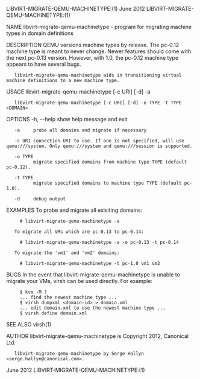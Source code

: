 LIBVIRT-MIGRATE-QEMU-MACHINETYPE:(1)                                                            June 2012                                                            LIBVIRT-MIGRATE-QEMU-MACHINETYPE:(1)

NAME
       libvirt-migrate-qemu-machinetype - program for migrating machine types in domain definitions

DESCRIPTION
       QEMU  versions  machine  types  by release.  The pc-0.12 machine type is meant to never change.  Newer features should come with the next pc-0.13 version.  However, with 1.0, the pc-0.12 machine
       type appears to have several bugs.

       libvirt-migrate-qemu-machinetype aids in transitioning virtual machine definitions to a new machine type.

USAGE
       libvirt-migrate-qemu-machinetype [-c URI] [-d] -a

       libvirt-migrate-qemu-machinetype [-c URI] [-d] -o TYPE -t TYPE <DOMAIN>

OPTIONS
       -h, --help
              show help message and exit

       -a     probe all domains and migrate if necessary

       -c URI connection URI to use. If one is not specified, will use qemu:///system. Only qemu:///system and qemu:///session is supported.

       -o TYPE
              migrate specified domains from machine type TYPE (default pc-0.12).

       -t TYPE
              migrate specified domains to machine type TYPE (default pc-1.0).

       -d     debug output

EXAMPLES
       To probe and migrate all exisiting domains:

         # libvirt-migrate-qemu-machinetype -a

       To migrate all VMs which are pc-0.13 to pc-0.14:

         # libvirt-migrate-qemu-machinetype -a -o pc-0.13 -t pc-0.14

       To migrate the 'vm1' and 'vm2' domains:

         # libvirt-migrate-qemu-machinetype -t pc-1.0 vm1 vm2

BUGS
       In the event that libvirt-migrate-qemu-machinetype is unable to migrate your VMs, virsh can be used directly. For example:

         $ kvm -M ?
         ... find the newest machine type ...
         $ virsh dumpxml <domain-id> > domain.xml
         ... edit domain.xml to use the newest machine type ...
         $ virsh define domain.xml

SEE ALSO
       virsh(1)

AUTHOR
       libvirt-migrate-qemu-machinetype is Copyright 2012, Canonical Ltd.

       libvirt-migrate-qemu-machinetype by Serge Hallyn <serge.hallyn@canonical.com>.

June 2012                                                                                                                                                            LIBVIRT-MIGRATE-QEMU-MACHINETYPE:(1)
